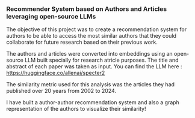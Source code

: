 ### Recommender System based on Authors and Articles leveraging open-source LLMs
The objective of this project was to create a recommendation system for authors to be able to access the most similar authors that they could collaborate for future research based on their previous work. 

The authors and articles were converted into embeddings using an open-source LLM built specially for research atricle purposes. The title and abstract of each paper was taken as input. You can find the LLM here : https://huggingface.co/allenai/specter2

The similarity metric used for this analysis was the articles they had published over 20 years from 2002 to 2024. 

I have built a author-author recommendation system and also a graph representation of the authors to visualize their similarity!
